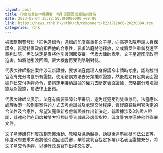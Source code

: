 ```yaml
---
layout: post
title: 印度裔重犯申保護令　稱引渡回國或受酷刑對待
date: 2023-08-04 15:22:50.000000000 +08:00
link: https://news.rthk.hk/rthk/ch/component/k2/1712066-20230804.htm
categories: rthk
---
```


被國際刑警發出「紅色通緝令」通緝的印度裔重犯文子星，向高等法院申請人身保護令，質疑特區政府扣押他的合憲性，要求法庭將他釋放，又或將案件重新發還至裁判法院，再次決定是否將他引渡回國受審。代表大律師表示，文子星遭印度政府迫害，如將他引渡回國，很大機會再受到酷刑對待。

代表大律師指出案件涉及新證據，要求法庭處理人身保護令申請時考慮，認為裁判官沒有充分考慮所有證據，使用錯誤方法去分類排除證據，然後裁定有足夠表面證據作出交付拘押命令，錯誤運用接納證據的權力去斷定表面證據，忽略部分環境證據及新證據，屬法律上出錯。

代表大律師又表示，法庭有需要保障公平審訊，避免疑犯受到雙重懲罰，法庭應以處理香港一般刑事案件的方式去考慮證據及處理交付程序，質疑原審裁判官決定的合法性及合憲性，希望法庭重新考慮新證據作出新決定，新證據涉及3名證人證詞，講述他們在印度被警方扣押時受到威嚇及虛假指控，印度警方亦逼使他們簽署文件。

文子星涉嫌在印度策劃恐怖活動、教唆及協助越獄、劫獄後連串妨礙司法公正等，印度政府要求本港將他引渡回國受審，早前裁判官裁定多項罪名表面證據充分，將文子星交令拘押，以待行政長官作出移交決定。
